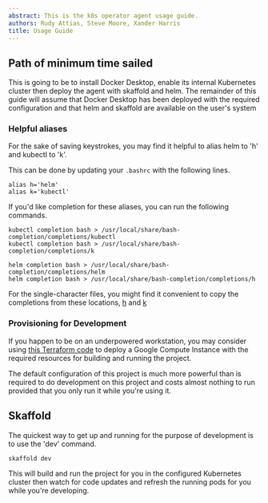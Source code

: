 ```yaml
---
abstract: This is the k8s operator agent usage guide.
authors: Rudy Attias, Steve Moore, Xander Harris
title: Usage Guide
---
```


## Path of minimum time sailed

This is going to be to install Docker Desktop, enable its internal Kubernetes
cluster then deploy the agent with skaffold and helm. The remainder of
this guide will assume that Docker Desktop has been deployed with the
required configuration and that helm and skaffold are available on the
user's system

### Helpful aliases

For the sake of saving keystrokes, you may find it helpful to alias helm to
'h' and kubectl to 'k'.

This can be done by updating your `.bashrc` with the following lines.

```{code-block} shell
alias h='helm'
alias k='kubectl'
```

If you'd like completion for these aliases, you can run the following commands.

```{code-block} shell
kubectl completion bash > /usr/local/share/bash-completion/completions/kubectl
kubectl completion bash > /usr/local/share/bash-completion/completions/k

helm completion bash > /usr/local/share/bash-completion/completions/helm
helm completion bash > /usr/local/share/bash-completion/completions/h
```

For the single-character files, you might find it convenient to copy
the completions from these locations, [h](path:/_static/completions/h) and
[k](path:/_static/completions/k)

### Provisioning for Development

If you happen to be on an underpowered workstation, you may consider using
[this Terraform code](https://github.com/edwardtheharris/tf-gcp-compute-instance)
to deploy a Google Compute Instance with the required resources for building
and running the project.

The default configuration of this project is much more powerful than
is required to do development on this project and costs almost nothing to run
provided that you only run it while you're using it.

## Skaffold

The quickest way to get up and running for the purpose of development is to
use the 'dev' command.

```{code-block} shell
skaffold dev
```

This will build and run the project for you in the configured Kubernetes
cluster then watch for code updates and refresh the running pods for you
while you're developing.
